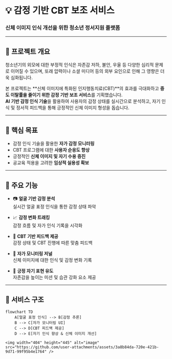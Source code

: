 # 💡 감정 기반 CBT 보조 서비스  
### 신체 이미지 인식 개선을 위한 청소년 정서지원 플랫폼

---

## 🧠 프로젝트 개요

청소년기의 외모에 대한 부정적 인식은 자존감 저하, 불안, 우울 등 다양한 심리적 문제로 이어질 수 있으며, 또래 압력이나 소셜 미디어 등의 외부 요인으로 인해 그 영향은 더욱 심화됩니다.

본 프로젝트는 **신체 이미지에 특화된 인지행동치료(CBT)**의 효과를 극대화하고 **중도 이탈률을 줄이기 위한 감정 기반 보조 서비스**를 기획했습니다.  
**AI 기반 감정 인식 기술**을 활용하여 사용자의 감정 상태를 실시간으로 분석하고, 자기 인식 및 정서적 피드백을 통해 긍정적인 신체 이미지 형성을 돕습니다.

---

## 🎯 핵심 목표

- 감정 인식 기술을 활용한 **자가 감정 모니터링**
- CBT 프로그램에 대한 **사용자 순응도 향상**
- 긍정적인 **신체 이미지 및 자기 수용 증진**
- 공교육 적용을 고려한 **임상적 실용성 확보**

---


## 🧩 주요 기능

- 📷 **얼굴 기반 감정 분석**  
  실시간 얼굴 표정 인식을 통한 감정 상태 파악

- 📈 **감정 변화 트래킹**  
  감정 흐름 및 자가 인식 기록을 시각화

- 💬 **CBT 기반 피드백 제공**  
  감정 상태 및 CBT 진행에 따른 맞춤 피드백

- 📝 **자가 모니터링 저널**  
  신체 이미지에 대한 인식 및 감정 변화 기록

- 🎯 **긍정 자기 표현 유도**  
  자존감을 높이는 미션 및 습관 강화 요소 제공

---

## 🔄 서비스 구조

```mermaid
flowchart TD
    A[얼굴 표정 인식] --> B[감정 추론]
    B --> C[자가 모니터링 UI]
    C --> D[CBT 피드백 제공]
    D --> E[자기 인식 향상 & 신체 이미지 개선]

<img width="404" height="445" alt="image" src="https://github.com/user-attachments/assets/3a8b84da-720e-421b-9d71-99f95b4e1764" />


